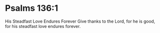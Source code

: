 # Psalms 136:1

His Steadfast Love Endures Forever Give thanks to the Lord, for he is good, for his steadfast love endures forever.
